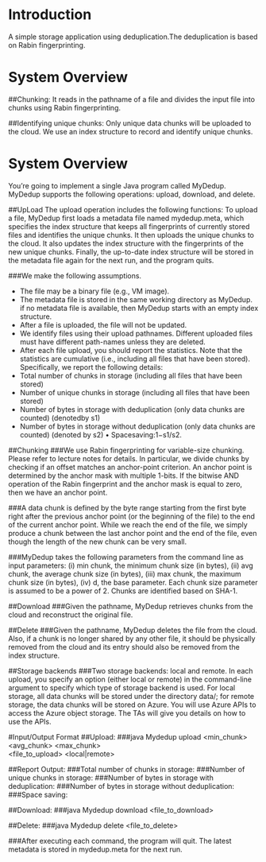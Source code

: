# Introduction
A simple storage application using deduplication.The deduplication is based on Rabin fingerprinting.

# System Overview
##Chunking: It reads in the pathname of a file and divides the input file into chunks using Rabin fingerprinting.

##Identifying unique chunks: Only unique data chunks will be uploaded to the cloud. We use an index structure to record and identify unique chunks.


# System Overview
You’re going to implement a single Java program called MyDedup. MyDedup supports the following operations: upload, download, and delete.

##UpLoad
The upload operation includes the following functions:
To upload a file, MyDedup first loads a metadata file named mydedup.meta, which specifies the index structure that keeps all fingerprints of currently stored files and identifies the unique chunks. It then uploads the unique chunks to the cloud. It also updates the index structure with the fingerprints of the new unique chunks. Finally, the up-to-date index structure will be stored in the metadata file again for the next run, and the program quits.

###We make the following assumptions.
* The file may be a binary file (e.g., VM image).
* The metadata file is stored in the same working directory as MyDedup.
  if no metadata file is available, then MyDedup starts with an empty index structure.
* After a file is uploaded, the file will not be updated.
* We identify files using their upload pathnames. Different uploaded files must have 
  different path-names unless they are deleted.
* After each file upload, you should report the statistics. Note that the statistics are 
  cumulative (i.e., including all files that have been stored). Specifically, we report 
  the following details:
* Total number of chunks in storage (including all files that have been stored)
* Number of unique chunks in storage (including all files that have been stored)
* Number of bytes in storage with deduplication (only data chunks are counted) 
  (denotedby s1)
* Number of bytes in storage without deduplication (only data chunks are counted) 
  (denoted by s2) • Spacesaving:1−s1/s2.

##Chunking
###We use Rabin fingerprinting for variable-size chunking. Please refer to lecture notes for details. In particular, we divide chunks by checking if an offset matches an anchor-point criterion. An anchor point is determined by the anchor mask with multiple 1-bits. If the bitwise AND operation of the Rabin fingerprint and the anchor mask is equal to zero, then we have an anchor point.

###A data chunk is defined by the byte range starting from the first byte right after the previous anchor point (or the beginning of the file) to the end of the current anchor point. While we reach the end of the file, we simply produce a chunk between the last anchor point and the end of the file, even though the length of the new chunk can be very small.

###MyDedup takes the following parameters from the command line as input parameters: (i) min chunk, the minimum chunk size (in bytes), (ii) avg chunk, the average chunk size (in bytes), (iii) max chunk, the maximum chunk size (in bytes), (iv) d, the base parameter. Each chunk size parameter is assumed to be a power of 2.
Chunks are identified based on SHA-1.

##Download
###Given the pathname, MyDedup retrieves chunks from the cloud and reconstruct the original file.

##Delete
###Given the pathname, MyDedup deletes the file from the cloud. Also, if a chunk is no longer shared by any other file, it should be physically removed from the cloud and its entry should also be removed from the index structure.

##Storage backends
###Two storage backends: local and remote. In each upload, you specify an option (either local or remote) in the command-line argument to specify which type of storage backend is used. For local storage, all data chunks will be stored under the directory data/; for remote storage, the data chunks will be stored on Azure. You will use Azure APIs to access the Azure object storage. The TAs will give you details on how to use the APIs.

#Input/Output Format
##Upload:
###java Mydedup upload <min_chunk> <avg_chunk> <max_chunk> <d> \
    <file_to_upload> <local|remote>

##Report Output:
###Total number of chunks in storage:
###Number of unique chunks in storage:
###Number of bytes in storage with deduplication:
###Number of bytes in storage without deduplication:
###Space saving:

##Download:
###java Mydedup download <file_to_download>

##Delete:
###java Mydedup delete <file_to_delete>

###After executing each command, the program will quit. The latest metadata is stored in mydedup.meta for the next run.